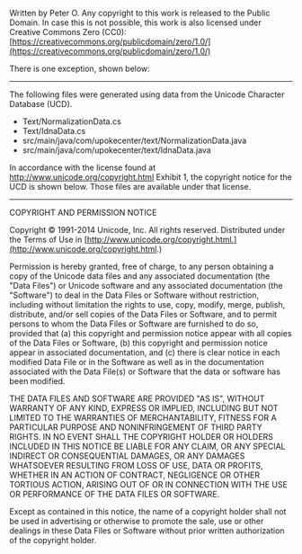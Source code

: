 Written by Peter O.  Any copyright to this work is released to the Public Domain.  In case this is not possible, this work is also licensed under Creative Commons Zero (CC0): [https://creativecommons.org/publicdomain/zero/1.0/](https://creativecommons.org/publicdomain/zero/1.0/)

There is one exception, shown below:

--------------------------

The following files were generated using data from the Unicode Character Database (UCD).

* Text/NormalizationData.cs
* Text/IdnaData.cs
* src/main/java/com/upokecenter/text/NormalizationData.java
* src/main/java/com/upokecenter/text/IdnaData.java

In accordance with the license found at <http://www.unicode.org/copyright.html> Exhibit 1, the
copyright notice for the UCD is shown below.  Those files are available under that license.

-------------------------

COPYRIGHT AND PERMISSION NOTICE

Copyright &copy; 1991-2014 Unicode, Inc. All rights reserved.
Distributed under the Terms of Use in
[http://www.unicode.org/copyright.html.](http://www.unicode.org/copyright.html.)

Permission is hereby granted, free of charge, to any person obtaining
a copy of the Unicode data files and any associated documentation
(the "Data Files") or Unicode software and any associated documentation
(the "Software") to deal in the Data Files or Software
without restriction, including without limitation the rights to use,
copy, modify, merge, publish, distribute, and/or sell copies of
the Data Files or Software, and to permit persons to whom the Data Files
or Software are furnished to do so, provided that
(a) this copyright and permission notice appear with all copies
of the Data Files or Software,
(b) this copyright and permission notice appear in associated
documentation, and
(c) there is clear notice in each modified Data File or in the Software
as well as in the documentation associated with the Data File(s) or
Software that the data or software has been modified.

THE DATA FILES AND SOFTWARE ARE PROVIDED "AS IS", WITHOUT WARRANTY OF
ANY KIND, EXPRESS OR IMPLIED, INCLUDING BUT NOT LIMITED TO THE
WARRANTIES OF MERCHANTABILITY, FITNESS FOR A PARTICULAR PURPOSE AND
NONINFRINGEMENT OF THIRD PARTY RIGHTS.
IN NO EVENT SHALL THE COPYRIGHT HOLDER OR HOLDERS INCLUDED IN THIS
NOTICE BE LIABLE FOR ANY CLAIM, OR ANY SPECIAL INDIRECT OR CONSEQUENTIAL
DAMAGES, OR ANY DAMAGES WHATSOEVER RESULTING FROM LOSS OF USE,
DATA OR PROFITS, WHETHER IN AN ACTION OF CONTRACT, NEGLIGENCE OR OTHER
TORTIOUS ACTION, ARISING OUT OF OR IN CONNECTION WITH THE USE OR
PERFORMANCE OF THE DATA FILES OR SOFTWARE.

Except as contained in this notice, the name of a copyright holder
shall not be used in advertising or otherwise to promote the sale,
use or other dealings in these Data Files or Software without prior
written authorization of the copyright holder.
